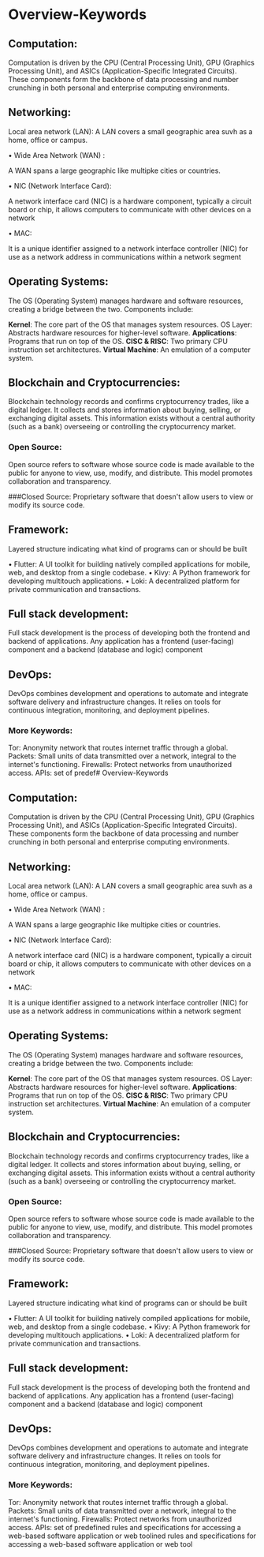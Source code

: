 # Overview-Keywords

## Computation:

Computation is driven by the CPU (Central Processing Unit), GPU (Graphics Processing Unit), and ASICs (Application-Specific Integrated Circuits). These components form the backbone of data processing and number crunching in both personal and enterprise computing environments.

## Networking:

Local area network (LAN): A LAN covers a small geographic area suvh as a home, office or campus.

• Wide Area Network (WAN) :

A WAN spans a large geographic like multipke cities or countries.

• NIC (Network Interface Card):

A network interface card (NIC) is a hardware component, typically a circuit board or chip, it allows computers to communicate with other devices on a network

• MAC:

It is a unique identifier assigned to a network interface controller (NIC) for use as a network address in communications within a network segment

## Operating Systems:

The OS (Operating System) manages hardware and software resources, creating a bridge between the two. Components include: 

**Kernel**: The core part of the OS that manages system resources.
OS Layer: Abstracts hardware resources for higher-level software.
**Applications**: Programs that run on top of the OS.
**CISC & RISC**: Two primary CPU instruction set architectures.
**Virtual Machine**: An emulation of a computer system.

## Blockchain and Cryptocurrencies:

Blockchain technology records and confirms cryptocurrency trades, like a digital ledger. It collects and stores information about buying, selling, or exchanging digital assets. This information exists without a central authority (such as a bank) overseeing or controlling the cryptocurrency market.

### Open Source:
Open source refers to software whose source code is made available to the public for anyone to view, use, modify, and distribute. This model promotes collaboration and transparency.

###Closed Source: 
Proprietary software that doesn't allow users to view or modify its source code.

## Framework:
Layered structure indicating what kind of programs can or should be built

• Flutter: A UI toolkit for building natively compiled applications for mobile, web, and desktop from a single codebase.
• Kivy: A Python framework for developing multitouch applications.
• Loki: A decentralized platform for private communication and transactions.

## Full stack development:
Full stack development is the process of developing both the frontend and backend of applications. Any application has a frontend (user-facing) component and a backend (database and logic) component

## DevOps:
DevOps combines development and operations to automate and integrate software delivery and infrastructure changes. It relies on tools for continuous integration, monitoring, and deployment pipelines.

### More Keywords:
Tor: Anonymity network that routes internet traffic through a global.
Packets: Small units of data transmitted over a network, integral to the internet's functioning.
Firewalls: Protect networks from unauthorized access.
APIs: set of predef# Overview-Keywords

## Computation:

Computation is driven by the CPU (Central Processing Unit), GPU (Graphics Processing Unit), and ASICs (Application-Specific Integrated Circuits). These components form the backbone of data processing and number crunching in both personal and enterprise computing environments.

## Networking:

Local area network (LAN): A LAN covers a small geographic area suvh as a home, office or campus.

• Wide Area Network (WAN) :

A WAN spans a large geographic like multipke cities or countries.

• NIC (Network Interface Card):

A network interface card (NIC) is a hardware component, typically a circuit board or chip, it allows computers to communicate with other devices on a network

• MAC:

It is a unique identifier assigned to a network interface controller (NIC) for use as a network address in communications within a network segment

## Operating Systems:

The OS (Operating System) manages hardware and software resources, creating a bridge between the two. Components include: 

**Kernel**: The core part of the OS that manages system resources.
OS Layer: Abstracts hardware resources for higher-level software.
**Applications**: Programs that run on top of the OS.
**CISC & RISC**: Two primary CPU instruction set architectures.
**Virtual Machine**: An emulation of a computer system.

## Blockchain and Cryptocurrencies:

Blockchain technology records and confirms cryptocurrency trades, like a digital ledger. It collects and stores information about buying, selling, or exchanging digital assets. This information exists without a central authority (such as a bank) overseeing or controlling the cryptocurrency market.

### Open Source:
Open source refers to software whose source code is made available to the public for anyone to view, use, modify, and distribute. This model promotes collaboration and transparency.

###Closed Source: 
Proprietary software that doesn't allow users to view or modify its source code.

## Framework:
Layered structure indicating what kind of programs can or should be built

• Flutter: A UI toolkit for building natively compiled applications for mobile, web, and desktop from a single codebase.
• Kivy: A Python framework for developing multitouch applications.
• Loki: A decentralized platform for private communication and transactions.

## Full stack development:
Full stack development is the process of developing both the frontend and backend of applications. Any application has a frontend (user-facing) component and a backend (database and logic) component

## DevOps:
DevOps combines development and operations to automate and integrate software delivery and infrastructure changes. It relies on tools for continuous integration, monitoring, and deployment pipelines.

### More Keywords:
Tor: Anonymity network that routes internet traffic through a global.
Packets: Small units of data transmitted over a network, integral to the internet's functioning.
Firewalls: Protect networks from unauthorized access.
APIs: set of predefined rules and specifications for accessing a web-based software application or web toolined rules and specifications for accessing a web-based software application or web tool
